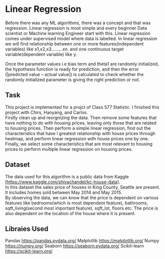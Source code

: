 # Linear Regression
Before there was any ML algorithms, there was a concept and that was regression.
Linear regression is most simple and every beginner Data scientist or Machine learning Engineer start with this. 
Linear regression comes under supervised model where data is labelled. 
In linear regression we will find relationship between one or more features(independent variables) like x1,x2,x3………xn. and one continuous target variable(dependent variable) like y.

Once the parameter values i.e bias term and theta1 are randomly initialized, the hypothesis function is ready for prediction, 
and then the error (|predicted value – actual value|) is calculated to check whether the randomly initialized parameter is giving the right prediction or not.

## Task

This project is implemented for a projct of Class 577 Statistic. I finished this project with Chirs, Haoyang, and Carlos.  
Firstly clean up and reorgnizing the data. Then remove some features that have nothing to do with housing prices, leaving only those that are related to housing prices. 
Then perform a simple linear regression, find out the characteristics that have l greatest relationship with house prices through heatmap,
and perform linear regression with house prices one by one. 
Finally, we select some characteristics that are most relevant to housing prices to perform multiple linear regression on housing prices.

## Dataset 
The data used for this algorithm is a public data from Kaggle [https://www.kaggle.com/shivachandel/kc-house-data].  
In this dataset the sales price of houses in King County, Seattle are present. It includes homes sold between May 2014 and May 2015.  
By observing the data, we can know that the price is dependent on various features like bedrooms(which is most dependent feature), bathrooms, 
sqft_living(second most important feature), sqft_lot, floors etc. The price is also dependent on the location of the house where it is present. 

## Libraies Used 
Pandas https://pandas.pydata.org/
Matplotlib https://matplotlib.org/
Numpy https://numpy.org/
Seaborn https://seaborn.pydata.org/
Scikit-learn https://scikit-learn.org/
